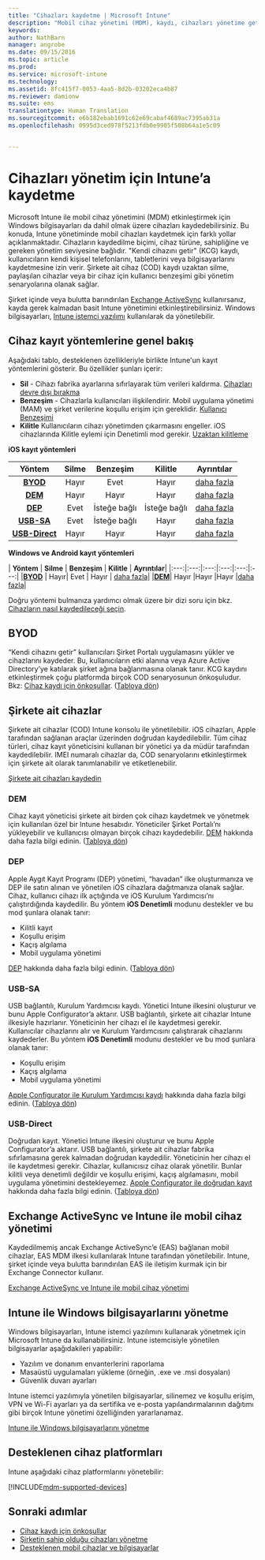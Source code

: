 ```yaml
---
title: "Cihazları kaydetme | Microsoft Intune"
description: "Mobil cihaz yönetimi (MDM), kaydı, cihazları yönetime getirmek ve kaynaklara erişim izni vermek için kullanır."
keywords: 
author: NathBarn
manager: angrobe
ms.date: 09/15/2016
ms.topic: article
ms.prod: 
ms.service: microsoft-intune
ms.technology: 
ms.assetid: 8fc415f7-0053-4aa5-8d2b-03202eca4b87
ms.reviewer: damionw
ms.suite: ems
translationtype: Human Translation
ms.sourcegitcommit: e6b182ebab1691c62e69cabaf4689ac7395ab31a
ms.openlocfilehash: 0995d3ced978f5213fdb0e9905f508b64a1e5c09


---
```


# Cihazları yönetim için Intune’a kaydetme
Microsoft Intune ile mobil cihaz yönetimini (MDM) etkinleştirmek için Windows bilgisayarları da dahil olmak üzere cihazları kaydedebilirsiniz. Bu konuda, Intune yönetiminde mobil cihazları kaydetmek için farklı yollar açıklanmaktadır. Cihazların kaydedilme biçimi, cihaz türüne, sahipliğine ve gereken yönetim seviyesine bağlıdır. "Kendi cihazını getir" (KCG) kaydı, kullanıcıların kendi kişisel telefonlarını, tabletlerini veya bilgisayarlarını kaydetmesine izin verir. Şirkete ait cihaz (COD) kaydı uzaktan silme, paylaşılan cihazlar veya bir cihaz için kullanıcı benzeşimi gibi yönetim senaryolarına olanak sağlar.

Şirket içinde veya bulutta barındırılan [Exchange ActiveSync](#mobile-device-management-with-exchange-activesync-and-intune) kullanırsanız, kayda gerek kalmadan basit Intune yönetimini etkinleştirebilirsiniz. Windows bilgisayarları, [Intune istemci yazılımı](#manage-windows-pcs-with-intune) kullanılarak da yönetilebilir.

## Cihaz kayıt yöntemlerine genel bakış

Aşağıdaki tablo, desteklenen özellikleriyle birlikte Intune'un kayıt yöntemlerini gösterir. Bu özellikler şunları içerir:
- **Sil** - Cihazı fabrika ayarlarına sıfırlayarak tüm verileri kaldırma. [Cihazları devre dışı bırakma](retire-devices-from-microsoft-intune-management.md)
- **Benzeşim** - Cihazlarla kullanıcıları ilişkilendirir. Mobil uygulama yönetimi (MAM) ve şirket verilerine koşullu erişim için gereklidir. [Kullanıcı Benzeşimi](enroll-corporate-owned-ios-devices-in-microsoft-intune.md#using-company-portal-on-dep-or-apple-configurator-enrolled-devices)
- **Kilitle** Kullanıcıların cihazı yönetimden çıkarmasını engeller. iOS cihazlarında Kilitle eylemi için Denetimli mod gerekir. [Uzaktan kilitleme](retire-devices-from-microsoft-intune-management.md#block-access-a-device)

**iOS kayıt yöntemleri**

| **Yöntem** |  **Silme** |  **Benzeşim**    |   **Kilitle** | **Ayrıntılar** |
|:---:|:---:|:---:|:---:|:---:|
|**[BYOD](#byod)** | Hayır|    Evet |   Hayır | [daha fazla](get-ready-to-enroll-devices-in-microsoft-intune.md#set-up-device-management)|
|**[DEM](#dem)**|   Hayır |Hayır |Hayır  | [daha fazla](enroll-corporate-owned-devices-with-the-device-enrollment-manager-in-microsoft-intune.md)|
|**[DEP](#dep)**|   Evet |   İsteğe bağlı |  İsteğe bağlı|[daha fazla](ios-device-enrollment-program-in-microsoft-intune.md)|
|**[USB-SA](#usb-sa)**| Evet |   İsteğe bağlı |  Hayır| [daha fazla](ios-setup-assistant-enrollment-in-microsoft-intune.md)|
|**[USB-Direct](#usb-direct)**| Hayır |    Hayır  | Hayır|[daha fazla](ios-direct-enrollment-in-microsoft-intune.md)|

**Windows ve Android kayıt yöntemleri**

| **Yöntem** |  **Silme** |  **Benzeşim**    |   **Kilitle** | **Ayrıntılar**|
|:---:|:---:|:---:|:---:|:---:|:---:|
|**[BYOD](#byod)** | Hayır|    Evet |   Hayır | [daha fazla](get-ready-to-enroll-devices-in-microsoft-intune.md#set-up-device-management)|
|**[DEM](#dem)**|   Hayır |Hayır |Hayır  |[daha fazla](enroll-corporate-owned-devices-with-the-device-enrollment-manager-in-microsoft-intune.md)|

Doğru yöntemi bulmanıza yardımcı olmak üzere bir dizi soru için bkz. [Cihazların nasıl kaydedileceği seçin](/intune/get-started/choose-how-to-enroll-devices1).

## BYOD
“Kendi cihazını getir” kullanıcıları Şirket Portalı uygulamasını yükler ve cihazlarını kaydeder. Bu, kullanıcıların etki alanına veya Azure Active Directory’ye katılarak şirket ağına bağlanmasına olanak tanır. KCG kaydını etkinleştirmek çoğu platformda birçok COD senaryosunun önkoşuludur. Bkz: [Cihaz kaydı için önkoşullar](prerequisites-for-enrollment.md). ([Tabloya dön](#overview-of-device-enrollment-methods))

## Şirkete ait cihazlar
Şirkete ait cihazlar (COD) Intune konsolu ile yönetilebilir. iOS cihazları, Apple tarafından sağlanan araçlar üzerinden doğrudan kaydedilebilir. Tüm cihaz türleri, cihaz kayıt yöneticisini kullanan bir yönetici ya da müdür tarafından kaydedilebilir. IMEI numaralı cihazlar da, COD senaryolarını etkinleştirmek için şirkete ait olarak tanımlanabilir ve etiketlenebilir.

[Şirkete ait cihazları kaydedin](manage-corporate-owned-devices.md)

### DEM
Cihaz kayıt yöneticisi şirkete ait birden çok cihazı kaydetmek ve yönetmek için kullanılan özel bir Intune hesabıdır. Yöneticiler Şirket Portalı’nı yükleyebilir ve kullanıcısı olmayan birçok cihazı kaydedebilir. [DEM](enroll-corporate-owned-devices-with-the-device-enrollment-manager-in-microsoft-intune.md) hakkında daha fazla bilgi edinin. ([Tabloya dön](#overview-of-device-enrollment-methods))

### DEP
Apple Aygıt Kayıt Programı (DEP) yönetimi, “havadan” ilke oluşturmanıza ve DEP ile satın alınan ve yönetilen iOS cihazlara dağıtmanıza olanak sağlar. Cihaz, kullanıcı cihazı ilk açtığında ve iOS Kurulum Yardımcısı’nı çalıştırdığında kaydedilir. Bu yöntem **iOS Denetimli** modunu destekler ve bu mod şunlara olanak tanır:
  - Kilitli kayıt
  - Koşullu erişim
  - Kaçış algılama
  - Mobil uygulama yönetimi

[DEP](ios-device-enrollment-program-in-microsoft-intune.md) hakkında daha fazla bilgi edinin. ([Tabloya dön](#overview-of-device-enrollment-methods))

### USB-SA
USB bağlantılı, Kurulum Yardımcısı kaydı. Yönetici Intune ilkesini oluşturur ve bunu Apple Configurator’a aktarır. USB bağlantılı, şirkete ait cihazlar Intune ilkesiyle hazırlanır. Yöneticinin her cihazı el ile kaydetmesi gerekir. Kullanıcılar cihazlarını alır ve Kurulum Yardımcısını çalıştırarak cihazlarını kaydederler. Bu yöntem **iOS Denetimli** modunu destekler ve bu mod şunlara olanak tanır:
  - Koşullu erişim
  - Kaçış algılama
  - Mobil uygulama yönetimi

[Apple Configurator ile Kurulum Yardımcısı kaydı](ios-setup-assistant-enrollment-in-microsoft-intune.md) hakkında daha fazla bilgi edinin. ([Tabloya dön](#overview-of-device-enrollment-methods))

### USB-Direct
Doğrudan kayıt. Yönetici Intune ilkesini oluşturur ve bunu Apple Configurator’a aktarır. USB bağlantılı, şirkete ait cihazlar fabrika sıfırlamasına gerek kalmadan doğrudan kaydedilir. Yöneticinin her cihazı el ile kaydetmesi gerekir. Cihazlar, kullanıcısız cihaz olarak yönetilir. Bunlar kilitli veya denetimli değildir ve koşullu erişimi, kaçış algılamasını, mobil uygulama yönetimini destekleyemez. [Apple Configurator ile doğrudan kayıt](ios-direct-enrollment-in-microsoft-intune.md) hakkında daha fazla bilgi edinin. ([Tabloya dön](#overview-of-device-enrollment-methods))

## Exchange ActiveSync ve Intune ile mobil cihaz yönetimi
Kaydedilmemiş ancak Exchange ActiveSync’e (EAS) bağlanan mobil cihazlar, EAS MDM ilkesi kullanılarak Intune tarafından yönetilebilir. Intune, şirket içinde veya bulutta barındırılan EAS ile iletişim kurmak için bir Exchange Connector kullanır.

[Exchange ActiveSync ve Intune ile mobil cihaz yönetimi](mobile-device-management-with-exchange-activesync-and-microsoft-intune.md)


## Intune ile Windows bilgisayarlarını yönetme  
Windows bilgisayarları, Intune istemci yazılımını kullanarak yönetmek için Microsoft Intune da kullanabilirsiniz. Intune istemcisiyle yönetilen bilgisayarlar aşağıdakileri yapabilir:

 - Yazılım ve donanım envanterlerini raporlama
 - Masaüstü uygulamaları yükleme (örneğin, .exe ve .msi dosyaları)
 - Güvenlik duvarı ayarları

Intune istemci yazılımıyla yönetilen bilgisayarlar, silinemez ve koşullu erişim, VPN ve Wi-Fi ayarları ya da sertifika ve e-posta yapılandırmalarının dağıtımı gibi birçok Intune yönetimi özelliğinden yararlanamaz.

[Intune ile Windows bilgisayarlarını yönetme](manage-windows-pcs-with-microsoft-intune.md)

##  Desteklenen cihaz platformları

Intune aşağıdaki cihaz platformlarını yönetebilir:

[!INCLUDE[mdm-supported-devices](../includes/mdm-supported-devices.md)]

## Sonraki adımlar
- [Cihaz kaydı için önkoşullar](prerequisites-for-enrollment.md)
- [Şirketin sahip olduğu cihazları yönetme](manage-corporate-owned-devices.md)
- [Desteklenen mobil cihazlar ve bilgisayarlar](../get-started/supported-mobile-devices-and-computers.md)



<!--HONumber=Sep16_HO3-->


